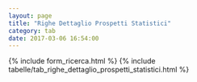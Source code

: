 ```yaml
---
layout: page
title: "Righe Dettaglio Prospetti Statistici"
category: tab
date: 2017-03-06 16:54:00
---
```


{% include form_ricerca.html %}
{% include tabelle/tab_righe_dettaglio_prospetti_statistici.html %}

